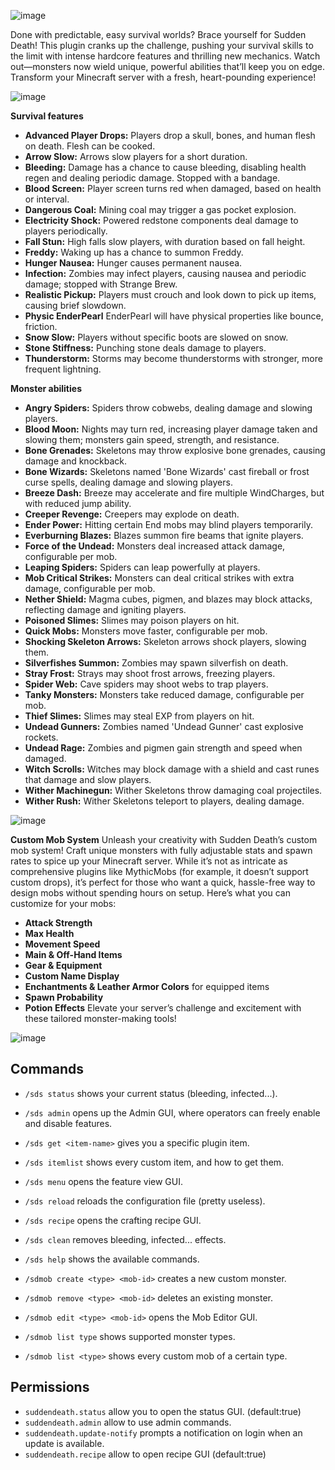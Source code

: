 ![image](https://github.com/user-attachments/assets/ee708002-7190-4818-ba89-347770d689ad)

Done with predictable, easy survival worlds? Brace yourself for Sudden Death! This plugin cranks up the challenge, pushing your survival skills to the limit with intense hardcore features and thrilling new mechanics. Watch out—monsters now wield unique, powerful abilities that’ll keep you on edge. Transform your Minecraft server with a fresh, heart-pounding experience!

![image](https://github.com/user-attachments/assets/9b628bd9-f92e-4d21-bf58-3f8039309d89)

**Survival features**
- **Advanced Player Drops:** Players drop a skull, bones, and human flesh on death. Flesh can be cooked.
- **Arrow Slow:** Arrows slow players for a short duration.
- **Bleeding:** Damage has a chance to cause bleeding, disabling health regen and dealing periodic damage. Stopped with a bandage.
- **Blood Screen:** Player screen turns red when damaged, based on health or interval.
- **Dangerous Coal:** Mining coal may trigger a gas pocket explosion.
- **Electricity Shock:** Powered redstone components deal damage to players periodically.
- **Fall Stun:** High falls slow players, with duration based on fall height.
- **Freddy:** Waking up has a chance to summon Freddy.
- **Hunger Nausea:** Hunger causes permanent nausea.
- **Infection:** Zombies may infect players, causing nausea and periodic damage; stopped with Strange Brew.
- **Realistic Pickup:** Players must crouch and look down to pick up items, causing brief slowdown.
- **Physic EnderPearl** EnderPearl will have physical properties like bounce, friction.
- **Snow Slow:** Players without specific boots are slowed on snow.
- **Stone Stiffness:** Punching stone deals damage to players.
- **Thunderstorm:** Storms may become thunderstorms with stronger, more frequent lightning.

**Monster abilities**
- **Angry Spiders:** Spiders throw cobwebs, dealing damage and slowing players.
- **Blood Moon:** Nights may turn red, increasing player damage taken and slowing them; monsters gain speed, strength, and resistance.
- **Bone Grenades:** Skeletons may throw explosive bone grenades, causing damage and knockback.
- **Bone Wizards:** Skeletons named 'Bone Wizards' cast fireball or frost curse spells, dealing damage and slowing players.
- **Breeze Dash:** Breeze may accelerate and fire multiple WindCharges, but with reduced jump ability.
- **Creeper Revenge:** Creepers may explode on death.
- **Ender Power:** Hitting certain End mobs may blind players temporarily.
- **Everburning Blazes:** Blazes summon fire beams that ignite players.
- **Force of the Undead:** Monsters deal increased attack damage, configurable per mob.
- **Leaping Spiders:** Spiders can leap powerfully at players.
- **Mob Critical Strikes:** Monsters can deal critical strikes with extra damage, configurable per mob.
- **Nether Shield:** Magma cubes, pigmen, and blazes may block attacks, reflecting damage and igniting players.
- **Poisoned Slimes:** Slimes may poison players on hit.
- **Quick Mobs:** Monsters move faster, configurable per mob.
- **Shocking Skeleton Arrows:** Skeleton arrows shock players, slowing them.
- **Silverfishes Summon:** Zombies may spawn silverfish on death.
- **Stray Frost:** Strays may shoot frost arrows, freezing players.
- **Spider Web:** Cave spiders may shoot webs to trap players.
- **Tanky Monsters:** Monsters take reduced damage, configurable per mob.
- **Thief Slimes:** Slimes may steal EXP from players on hit.
- **Undead Gunners:** Zombies named 'Undead Gunner' cast explosive rockets.
- **Undead Rage:** Zombies and pigmen gain strength and speed when damaged.
- **Witch Scrolls:** Witches may block damage with a shield and cast runes that damage and slow players.
- **Wither Machinegun:** Wither Skeletons throw damaging coal projectiles.
- **Wither Rush:** Wither Skeletons teleport to players, dealing damage.

![image](https://github.com/user-attachments/assets/1fcdbad5-5c56-4335-96bd-d958248dc608)

**Custom Mob System** 
Unleash your creativity with Sudden Death’s custom mob system! Craft unique monsters with fully adjustable stats and spawn rates to spice up your Minecraft server. While it’s not as intricate as comprehensive plugins like MythicMobs (for example, it doesn’t support custom drops), it’s perfect for those who want a quick, hassle-free way to design mobs without spending hours on setup. Here’s what you can customize for your mobs:

- **Attack Strength**
- **Max Health**
- **Movement Speed**
- **Main & Off-Hand Items**
- **Gear & Equipment**
- **Custom Name Display** 
- **Enchantments & Leather Armor Colors** for equipped items 
- **Spawn Probability**
- **Potion Effects**
Elevate your server’s challenge and excitement with these tailored monster-making tools!

![image](https://github.com/user-attachments/assets/31b13b0c-d8e2-4634-813e-280ae6d081d7)

## Commands
- `/sds status` shows your current status (bleeding, infected...).
- `/sds admin` opens up the Admin GUI, where operators can freely enable and disable features.
- `/sds get <item-name>` gives you a specific plugin item.
- `/sds itemlist` shows every custom item, and how to get them.
- `/sds menu` opens the feature view GUI.
- `/sds reload` reloads the configuration file (pretty useless).
- `/sds recipe` opens the crafting recipe GUI.
- `/sds clean` removes bleeding, infected... effects.
- `/sds help` shows the available commands.

- `/sdmob create <type> <mob-id>` creates a new custom monster.
- `/sdmob remove <type> <mob-id>` deletes an existing monster.
- `/sdmob edit <type> <mob-id>` opens the Mob Editor GUI.
- `/sdmob list type` shows supported monster types.
- `/sdmob list <type>` shows every custom mob of a certain type.

## Permissions
- `suddendeath.status` allow you to open the status GUI. (default:true)
- `suddendeath.admin` allow to use admin commands.
- `suddendeath.update-notify` prompts a notification on login when an update is available.
- `suddendeath.recipe` allow to open recipe GUI (default:true)
